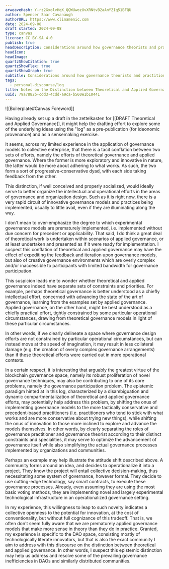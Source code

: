 ```yaml
---
arweaveHash: Y-rz2GxolvHqX_QQWUwozUvXRNtvB2aAnYZIq51BFQU
author: Spencer Saar Cavanaugh
authorURL: https://www.clinamenic.com
date: 2024-09-08
draft started: 2024-09-08
type: canvas
license: CC BY-SA 4.0
publish: true
headDescription: Considerations around how governance theorists and practitioners may require different skillsets.
headIcon:
headImage:
quartzShowCitation: true
quartzShowFlex: true
quartzShowGraph: true
subtitle: Considerations around how governance theorists and practitioners may require different skillsets.
tags:
  - personal-discourse/log
title: Notes on the Distinction between Theoretical and Applied Governance
uuid: 79a7882b-cdd3-4cdd-a9ca-b560e1b10441
---
```


![[Boilerplate#Canvas Foreword]]

Having already set up a draft in the zettelkasten for [[DRAFT Theoretical and Applied Governance]], it might help the drafting effort to explore some of the underlying ideas using the "log" as a pre-publication (for ideonomic provenance) and as a sensemaking exercise.

It seems, across my limited experience in the application of governance models to collective enterprise, that there is a tacit conflation between two sets of efforts, namely the efforts of theoretical governance and applied governance. Where the former is more exploratory and innovative in nature, the latter would be more about adhering to what works. As such, the two form a sort of progressive-conservative dyad, with each side taking feedback from the other.

This distinction, if well conceived and properly socialized, would ideally serve to better organize the intellectual and operational efforts in the areas of governance and organization design. Such as it is right now, there is a very rapid circuit of innovative governance models and practices being implemented, usually to little avail, even if they are illuminating along the way.

I don't mean to over-emphasize the degree to which experimental governance models are prematurely implemented, i.e. implemented without due concern for precedent or applicability. That said, I do think a great deal of theoretical work is undertaken within scenarios of applied governance, or at least undertaken and presented as if it were ready for implementation. I suspect this conflation of theoretical and applied governance may have the effect of expediting the feedback and iteration upon governance models, but also of creative governance environments which are overly complex and/or inaccessible to participants with limited bandwidth for governance participation.

This suspicion leads me to wonder whether theoretical and applied governance indeed have separate sets of constraints and priorities. For example, perhaps theoretical governance is better understood as a chiefly intellectual effort, concerned with advancing the state of the art of governance, learning from the examples set by applied governance. Applied governance, on the other hand, might be best understood as a chiefly practical effort, tightly constrained by some particular operational circumstances, drawing from theoretical governance models in light of these particular circumstances.

In other words, if we clearly delineate a space where governance design efforts are not constrained by particular operational circumstances, but can instead move at the speed of imagination, it may result in less collateral damage (e.g. the creation of overly complex governance arrangements) than if these theoretical efforts were carried out in more operational contexts.

In a certain respect, it is interesting that arguably the greatest virtue of the blockchain governance space, namely its robust proliferation of novel governance techniques, may also be contributing to one of its core problems, namely the governance participation problem. The epistemic paradigm hinted at in this log, characterized by a disambiguation and dynamic compartmentalization of theoretical and applied governance efforts, may potentially help address this problem, by shifting the onus of implementing governance models to the more tactically conservative and precedent-based practitioners (i.e. practitioners who tend to stick with what works and are more conservative about trying new things), while shifting the onus of innovation to those more inclined to explore and advance the models themselves. In other words, by clearly separating the roles of governance practitioner and governance theorist according to their distinct constraints and specialities, it may serve to optimize the advancement of governance itself while also simplifying the actual governance processes implemented by organizations and communities.

Perhaps an example may help illustrate the attitude shift described above. A community forms around an idea, and decides to operationalize it into a project. They know the project will entail collective decision-making, thus necessitating some system of governance, however formal. They decide to use cutting-edge technology, say smart contracts, to execute these governance processes. Already, even assuming they are using the most basic voting methods, they are implementing novel and largely experimental technological infrastructure in an operationalized governance setting.

In my experience, this willingness to leap to such novelty indicates a collective openness to the potential for innovation, at the cost of conventionality, but without full cognizance of this tradeoff. That is, we often don't seem fully aware that we are prematurely applied governance models that make more sense in theory than they do in practice. Granted, my experience is specific to the DAO space, consisting mostly of technologically literate innovators, but that is also the exact community I aim to address with this discourse on the distinction between theoretical and applied governance. In other words, I suspect this epistemic distinction may help us address and resolve some of the prevailing governance inefficiencies in DAOs and similarly distributed communities.
